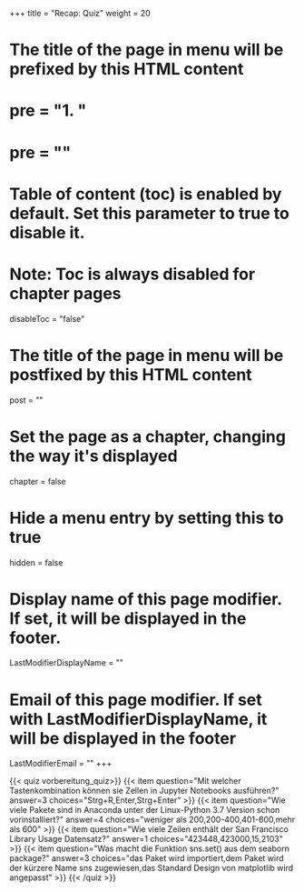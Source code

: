 +++
title = "Recap: Quiz"
weight = 20
# The title of the page in menu will be prefixed by this HTML content
# pre = "<b>1. </b>"
# pre = "<i class='fab fa-github'></i>"
# Table of content (toc) is enabled by default. Set this parameter to true to disable it.
# Note: Toc is always disabled for chapter pages
disableToc = "false"
# The title of the page in menu will be postfixed by this HTML content
post = ""
# Set the page as a chapter, changing the way it's displayed
chapter = false
# Hide a menu entry by setting this to true
hidden = false
# Display name of this page modifier. If set, it will be displayed in the footer.
LastModifierDisplayName = ""
# Email of this page modifier. If set with LastModifierDisplayName, it will be displayed in the footer
LastModifierEmail = ""
+++

{{< quiz vorbereitung_quiz>}}
{{< item question="Mit welcher Tastenkombination können sie Zellen in Jupyter Notebooks ausführen?" answer=3 choices="Strg+R,Enter,Strg+Enter" >}}
{{< item question="Wie viele Pakete sind in Anaconda unter der Linux-Python 3.7 Version schon vorinstalliert?" answer=4 choices="weniger als 200,200-400,401-600,mehr als 600" >}}
{{< item question="Wie viele Zeilen enthält der San Francisco Library Usage Datensatz?" answer=1 choices="423448,423000,15,2103" >}}
{{< item question="Was macht die Funktion sns.set() aus dem seaborn package?" answer=3 choices="das Paket wird importiert,dem Paket wird der kürzere Name sns zugewiesen,das Standard Design von matplotlib wird angepasst" >}}
{{< /quiz >}}
